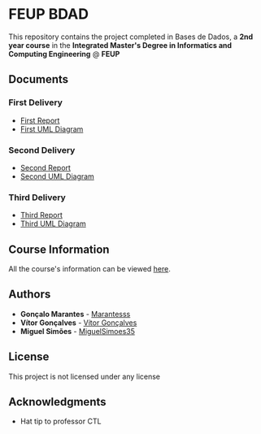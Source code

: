 # FEUP BDAD

This repository contains the project completed in Bases de Dados, a **2nd year course** in the **Integrated Master's Degree in Informatics and Computing Engineering** @ **FEUP**

## Documents

### First Delivery

 * [First Report](https://docs.google.com/document/d/12QI6yeYAEGx6i6vKfMbxFk_6U1X3NBmMS3kUi2Q_L10/edit)
 * [First UML Diagram](https://www.lucidchart.com/documents/edit/b1926192-92df-43f3-aa79-a8760bd7e2a3?shared=true&#)

### Second Delivery

 * [Second Report]()
 * [Second UML Diagram]()

### Third Delivery

 * [Third Report]()
 * [Third UML Diagram]()

## Course Information

All the course's information can be viewed [here](https://sigarra.up.pt/feup/pt/ucurr_geral.ficha_uc_view?pv_ocorrencia_id=419997).

## Authors

* **Gonçalo Marantes** - [Marantesss](https://github.com/Marantesss)
* **Vítor Gonçalves** - [Vítor Gonçalves](https://github.com/torrinheira)
* **Miguel Simões** - [MiguelSimoes35](https://github.com/MiguelSimoes35)

## License

This project is not licensed under any license

## Acknowledgments

* Hat tip to professor CTL
